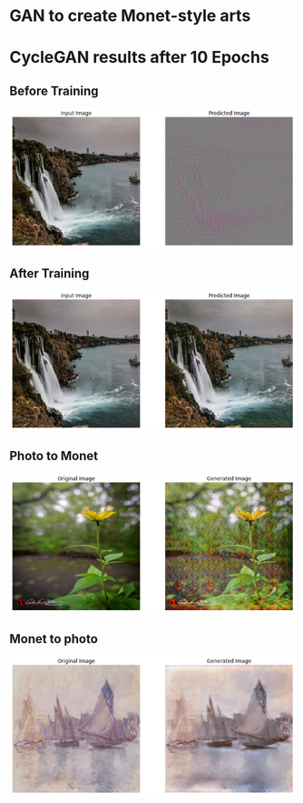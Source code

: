 # GAN to create Monet-style arts
# CycleGAN results after 10 Epochs
## Before Training
![Before training input and output](CycleGAN/data/before_training.png)

## After Training
![After Training input and output](CycleGAN/data/after_training.png)

## Photo to Monet 

![Photo to Monet Conversion](CycleGAN/data/photo_to_monet.png)

## Monet to photo

![Monet to Photo Conversion](CycleGAN/data/monet_to_photo.png)
